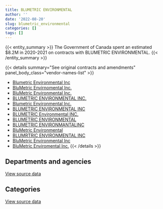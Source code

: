 ```yaml
---
title: BLUMETRIC ENVIRONMENTAL
author: ''
date: '2022-08-20'
slug: blumetric_environmental
categories: []
tags: []
---
```


<script src="/rmarkdown-libs/htmlwidgets/htmlwidgets.js"></script>
<link href="/rmarkdown-libs/datatables-css/datatables-crosstalk.css" rel="stylesheet" />
<script src="/rmarkdown-libs/datatables-binding/datatables.js"></script>
<script src="/rmarkdown-libs/jquery/jquery-3.6.0.min.js"></script>
<link href="/rmarkdown-libs/dt-core-bootstrap/css/dataTables.bootstrap.min.css" rel="stylesheet" />
<link href="/rmarkdown-libs/dt-core-bootstrap/css/dataTables.bootstrap.extra.css" rel="stylesheet" />
<script src="/rmarkdown-libs/dt-core-bootstrap/js/jquery.dataTables.min.js"></script>
<script src="/rmarkdown-libs/dt-core-bootstrap/js/dataTables.bootstrap.min.js"></script>
<link href="/rmarkdown-libs/crosstalk/css/crosstalk.min.css" rel="stylesheet" />
<script src="/rmarkdown-libs/crosstalk/js/crosstalk.min.js"></script>
<script src="/rmarkdown-libs/htmlwidgets/htmlwidgets.js"></script>
<link href="/rmarkdown-libs/datatables-css/datatables-crosstalk.css" rel="stylesheet" />
<script src="/rmarkdown-libs/datatables-binding/datatables.js"></script>
<script src="/rmarkdown-libs/jquery/jquery-3.6.0.min.js"></script>
<link href="/rmarkdown-libs/dt-core-bootstrap/css/dataTables.bootstrap.min.css" rel="stylesheet" />
<link href="/rmarkdown-libs/dt-core-bootstrap/css/dataTables.bootstrap.extra.css" rel="stylesheet" />
<script src="/rmarkdown-libs/dt-core-bootstrap/js/jquery.dataTables.min.js"></script>
<script src="/rmarkdown-libs/dt-core-bootstrap/js/dataTables.bootstrap.min.js"></script>
<link href="/rmarkdown-libs/crosstalk/css/crosstalk.min.css" rel="stylesheet" />
<script src="/rmarkdown-libs/crosstalk/js/crosstalk.min.js"></script>

{{< entity_summary >}}
The Government of Canada spent an estimated \$8.2M in 2020-2021 on contracts with BLUMETRIC ENVIRONMENTAL.
{{< /entity_summary >}}

{{< details summary="See original contracts and amendments" panel_body_class="vendor-names-list" >}}
- [Blumetric Environmental Inc](https://search.open.canada.ca/en/ct/?sort=contract_value_f%20desc&page=1&search_text=%22Blumetric%20Environmental%20Inc%22)
- [BluMetric Envirnomental Inc.](https://search.open.canada.ca/en/ct/?sort=contract_value_f%20desc&page=1&search_text=%22BluMetric%20Envirnomental%20Inc.%22)
- [BluMetric Environmental Inc.](https://search.open.canada.ca/en/ct/?sort=contract_value_f%20desc&page=1&search_text=%22BluMetric%20Environmental%20Inc.%22)
- [BLUMETRIC ENVIRONMENTAL INC.](https://search.open.canada.ca/en/ct/?sort=contract_value_f%20desc&page=1&search_text=%22BLUMETRIC%20ENVIRONMENTAL%20INC.%22)
- [Blumetric Environmental Inc.](https://search.open.canada.ca/en/ct/?sort=contract_value_f%20desc&page=1&search_text=%22Blumetric%20Environmental%20Inc.%22)
- [BLUMETRIC ENVIRONMENTAL INC](https://search.open.canada.ca/en/ct/?sort=contract_value_f%20desc&page=1&search_text=%22BLUMETRIC%20ENVIRONMENTAL%20INC%22)
- [BLUMETRIC Environmental INC.](https://search.open.canada.ca/en/ct/?sort=contract_value_f%20desc&page=1&search_text=%22BLUMETRIC%20Environmental%20INC.%22)
- [BLUMETRIC ENVIRONMENTAL](https://search.open.canada.ca/en/ct/?sort=contract_value_f%20desc&page=1&search_text=%22BLUMETRIC%20ENVIRONMENTAL%22)
- [BLUMETRIC ENVIRONMANTALINC](https://search.open.canada.ca/en/ct/?sort=contract_value_f%20desc&page=1&search_text=%22BLUMETRIC%20ENVIRONMANTALINC%22)
- [BluMetric Environmental](https://search.open.canada.ca/en/ct/?sort=contract_value_f%20desc&page=1&search_text=%22BluMetric%20Environmental%22)
- [BLUMRTRIC ENVIRONMENTAL INC](https://search.open.canada.ca/en/ct/?sort=contract_value_f%20desc&page=1&search_text=%22BLUMRTRIC%20ENVIRONMENTAL%20INC%22)
- [BluMetric Environmental Inc](https://search.open.canada.ca/en/ct/?sort=contract_value_f%20desc&page=1&search_text=%22BluMetric%20Environmental%20Inc%22)
- [BluMetric Enviromental Inc.](https://search.open.canada.ca/en/ct/?sort=contract_value_f%20desc&page=1&search_text=%22BluMetric%20Enviromental%20Inc.%22)
{{< /details >}}

## Departments and agencies

<div id="htmlwidget-1" style="width:100%;height:auto;" class="datatables html-widget"></div>
<script type="application/json" data-for="htmlwidget-1">{"x":{"style":"bootstrap","filter":"none","vertical":false,"data":[["<a href=\"/departments/aafc-aac/\">Agriculture and Agri-Food Canada<\/a>","<a href=\"/departments/aandc-aadnc/\">Crown-Indigenous Relations and Northern Affairs Canada<\/a>","<a href=\"/departments/dfo-mpo/\">Fisheries and Oceans Canada<\/a>","<a href=\"/departments/dnd-mdn/\">National Defence<\/a>","<a href=\"/departments/ijc-cmi/\">International Joint Commission<\/a>","<a href=\"/departments/nrc-cnrc/\">National Research Council Canada<\/a>","<a href=\"/departments/nrcan-rncan/\">Natural Resources Canada<\/a>","<a href=\"/departments/phac-aspc/\">Public Health Agency of Canada<\/a>","<a href=\"/departments/pwgsc-tpsgc/\">Public Services and Procurement Canada<\/a>"],[23908.5,664320.46,47000.33,116450.13,49907,null,null,19164.8,1463386.07],[27086.1,129419,50228.78,6000048.6,null,21810.13,0,null,1157417.41],[null,126352.1,19097,5918647.61,null,60299.06,15059.52,null,255851.6],[null,454022.74,36798.73,6004807.36,null,46633.69,0,null,1689678.39]],"container":"<table class=\"table table-striped table-hover row-border order-column display\">\n  <thead>\n    <tr>\n      <th>Department<\/th>\n      <th>2017-2018<\/th>\n      <th>2018-2019<\/th>\n      <th>2019-2020<\/th>\n      <th>2020-2021<\/th>\n    <\/tr>\n  <\/thead>\n<\/table>","options":{"order":[[4,"desc"]],"pageLength":10,"autoWidth":true,"columnDefs":[{"targets":1,"render":"function(data, type, row, meta) {\n    return type !== 'display' ? data : DTWidget.formatCurrency(data, \"$\", 2, 3, \",\", \".\", true, null);\n  }"},{"targets":2,"render":"function(data, type, row, meta) {\n    return type !== 'display' ? data : DTWidget.formatCurrency(data, \"$\", 2, 3, \",\", \".\", true, null);\n  }"},{"targets":3,"render":"function(data, type, row, meta) {\n    return type !== 'display' ? data : DTWidget.formatCurrency(data, \"$\", 2, 3, \",\", \".\", true, null);\n  }"},{"targets":4,"render":"function(data, type, row, meta) {\n    return type !== 'display' ? data : DTWidget.formatCurrency(data, \"$\", 2, 3, \",\", \".\", true, null);\n  }"},{"width":"16%","targets":[1,2,3,4]},{"className":"dt-right","targets":[1,2,3,4]}],"orderClasses":false}},"evals":["options.columnDefs.0.render","options.columnDefs.1.render","options.columnDefs.2.render","options.columnDefs.3.render"],"jsHooks":[]}</script>
<p class="text-right">
<a href="https://github.com/GoC-Spending/contracts-data/tree/main/data/out/vendors/blumetric_environmental/summary_by_fiscal_year_by_department.csv" class="source-data-link btn btn-link">View source data</a>
</p>

## Categories

<div id="htmlwidget-2" style="width:100%;height:auto;" class="datatables html-widget"></div>
<script type="application/json" data-for="htmlwidget-2">{"x":{"style":"bootstrap","filter":"none","vertical":false,"data":[["<a href=\"/categories/1_facilities_and_construction/\">Facilities and construction<\/a>","<a href=\"/categories/10_office_management/\">Office management<\/a>","<a href=\"/categories/11_defence/\">Defence<\/a>","<a href=\"/categories/2_professional_services/\">Professional services<\/a>","<a href=\"/categories/3_information_technology/\">Information technology<\/a>","<a href=\"/categories/6_industrial_products_and_services/\">Industrial products and services<\/a>"],[1048486.94,19164.8,null,1104322.56,126126,86037],[7119338.68,null,null,228544.01,null,38127.34],[6154401.67,null,null,229831.22,null,11074],[6650607.58,null,334216.7,1106593.11,null,140523.52]],"container":"<table class=\"table table-striped table-hover row-border order-column display\">\n  <thead>\n    <tr>\n      <th>Category<\/th>\n      <th>2017-2018<\/th>\n      <th>2018-2019<\/th>\n      <th>2019-2020<\/th>\n      <th>2020-2021<\/th>\n    <\/tr>\n  <\/thead>\n<\/table>","options":{"order":[[4,"desc"]],"dom":"t","pageLength":30,"autoWidth":true,"columnDefs":[{"targets":1,"render":"function(data, type, row, meta) {\n    return type !== 'display' ? data : DTWidget.formatCurrency(data, \"$\", 2, 3, \",\", \".\", true, null);\n  }"},{"targets":2,"render":"function(data, type, row, meta) {\n    return type !== 'display' ? data : DTWidget.formatCurrency(data, \"$\", 2, 3, \",\", \".\", true, null);\n  }"},{"targets":3,"render":"function(data, type, row, meta) {\n    return type !== 'display' ? data : DTWidget.formatCurrency(data, \"$\", 2, 3, \",\", \".\", true, null);\n  }"},{"targets":4,"render":"function(data, type, row, meta) {\n    return type !== 'display' ? data : DTWidget.formatCurrency(data, \"$\", 2, 3, \",\", \".\", true, null);\n  }"},{"width":"16%","targets":[1,2,3,4]},{"className":"dt-right","targets":[1,2,3,4]}],"orderClasses":false,"lengthMenu":[10,25,30,50,100]}},"evals":["options.columnDefs.0.render","options.columnDefs.1.render","options.columnDefs.2.render","options.columnDefs.3.render"],"jsHooks":[]}</script>
<p class="text-right">
<a href="https://github.com/GoC-Spending/contracts-data/tree/main/data/out/vendors/blumetric_environmental/summary_by_fiscal_year_by_category.csv" class="source-data-link btn btn-link">View source data</a>
</p>
